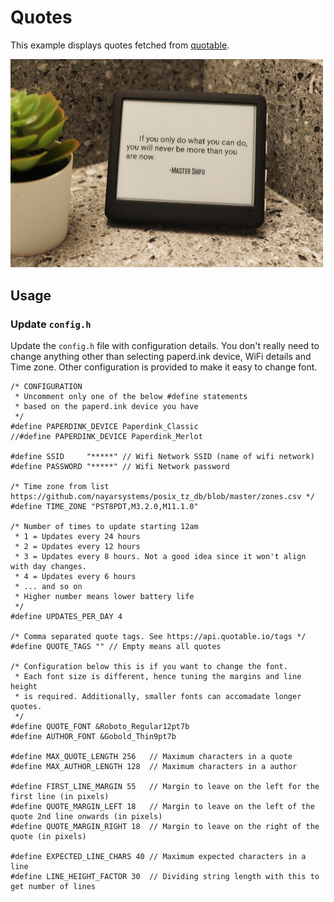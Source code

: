 # Quotes
This example displays quotes fetched from [quotable](https://github.com/lukePeavey/quotable).

<img src="Quotes.png" width="500" alt="Quotes image">

## Usage

### Update `config.h`

Update the `config.h` file with configuration details.
You don't really need to change anything other than selecting paperd.ink device, WiFi details and Time zone.
Other configuration is provided to make it easy to change font.

```
/* CONFIGURATION
 * Uncomment only one of the below #define statements
 * based on the paperd.ink device you have
 */
#define PAPERDINK_DEVICE Paperdink_Classic
//#define PAPERDINK_DEVICE Paperdink_Merlot

#define SSID     "*****" // Wifi Network SSID (name of wifi network)
#define PASSWORD "*****" // Wifi Network password

/* Time zone from list https://github.com/nayarsystems/posix_tz_db/blob/master/zones.csv */
#define TIME_ZONE "PST8PDT,M3.2.0,M11.1.0"

/* Number of times to update starting 12am
 * 1 = Updates every 24 hours
 * 2 = Updates every 12 hours
 * 3 = Updates every 8 hours. Not a good idea since it won't align with day changes.
 * 4 = Updates every 6 hours
 * ... and so on
 * Higher number means lower battery life
 */
#define UPDATES_PER_DAY 4

/* Comma separated quote tags. See https://api.quotable.io/tags */
#define QUOTE_TAGS "" // Empty means all quotes

/* Configuration below this is if you want to change the font.
 * Each font size is different, hence tuning the margins and line height
 * is required. Additionally, smaller fonts can accomadate longer quotes.
 */
#define QUOTE_FONT &Roboto_Regular12pt7b
#define AUTHOR_FONT &Gobold_Thin9pt7b

#define MAX_QUOTE_LENGTH 256   // Maximum characters in a quote
#define MAX_AUTHOR_LENGTH 128  // Maximum characters in a author

#define FIRST_LINE_MARGIN 55   // Margin to leave on the left for the first line (in pixels)
#define QUOTE_MARGIN_LEFT 18   // Margin to leave on the left of the quote 2nd line onwards (in pixels)
#define QUOTE_MARGIN_RIGHT 18  // Margin to leave on the right of the quote (in pixels)

#define EXPECTED_LINE_CHARS 40 // Maximum expected characters in a line
#define LINE_HEIGHT_FACTOR 30  // Dividing string length with this to get number of lines
```
